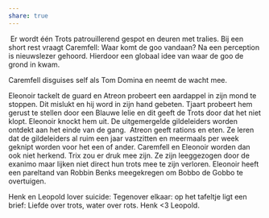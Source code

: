 ```yaml
---
share: true
---
```

 Er wordt één Trots patrouillerend gespot en deuren met tralies. Bij een short rest vraagt Caremfell: Waar komt de goo vandaan? Na een perception is nieuwslezer gehoord. Hierdoor een globaal idee van waar de goo de grond in kwam.  
  
Caremfell disguises self als Tom Domina en neemt de wacht mee.  
  
Eleonoir tackelt de guard en Atreon probeert een aardappel in zijn mond te stoppen. Dit mislukt en hij word in zijn hand gebeten. Tjaart probeert hem gerust te stellen door een Blauwe lelie en dit geeft de Trots door dat het niet klopt. Eleonoir knockt hem uit. De uitgemergelde gildeleiders worden ontdekt aan het einde van de gang.  Atreon geeft rations en eten. Ze leren dat de gildeleiders al ruim een jaar vastzitten en meermaals per week geknipt worden voor het een of ander. Caremfell en Eleonoir worden dan ook niet herkend. Trix zou er druk mee zijn. Ze zijn leeggezogen door de exanimo maar lijken niet direct hun trots mee te zijn verloren. Eleonoir heeft een pareltand van Robbin Benks meegekregen om Bobbo de Gobbo te overtuigen.

Henk en Leopold lover suicide: Tegenover elkaar: op het tafeltje ligt een brief: Liefde over trots, water over rots. Henk <3 Leopold.